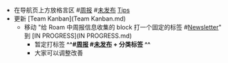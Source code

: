 - 在导航页上方放格言区 #[周报](周报.md) #[未发布](未发布.md) [Tips](Tips.md)
- 更新 [Team Kanban](Team Kanban.md)
    - 移动 "给 Roam 中周报信息收集的 block 打一个固定的标签 #[Newsletter](Newsletter.md)" 到 [IN PROGRESS](IN PROGRESS.md)
        - 暂定打标签 **^^#[周报](周报.md) #[未发布](未发布.md) + 分类标签 ^^**
        - 大家可以调整改善
